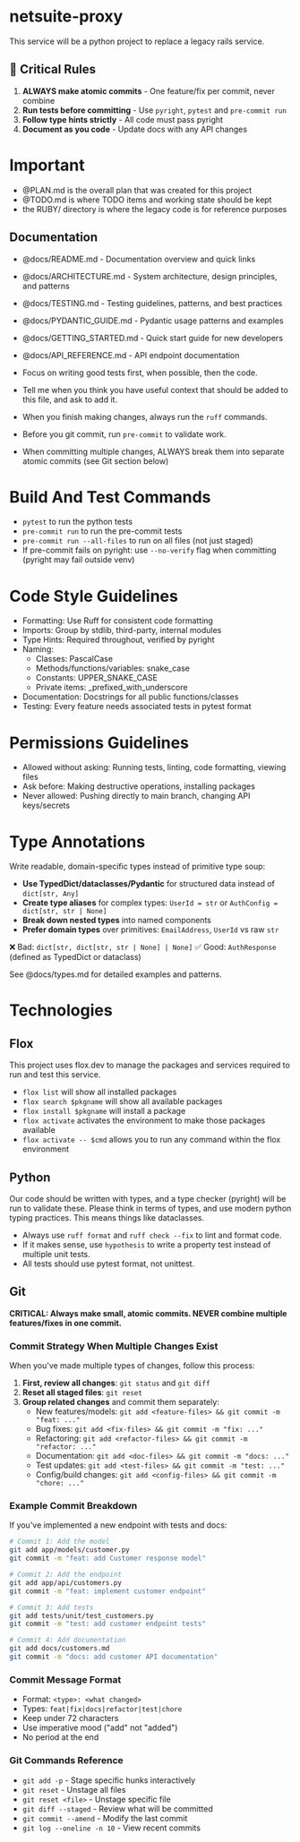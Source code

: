 # netsuite-proxy

This service will be a python project to replace a legacy rails service.

## 🚨 Critical Rules

1. **ALWAYS make atomic commits** - One feature/fix per commit, never combine
2. **Run tests before committing** - Use `pyright`, `pytest` and `pre-commit run`
3. **Follow type hints strictly** - All code must pass pyright
4. **Document as you code** - Update docs with any API changes

# Important

- @PLAN.md is the overall plan that was created for this project
- @TODO.md is where TODO items and working state should be kept
- the RUBY/ directory is where the legacy code is for reference purposes

## Documentation

- @docs/README.md - Documentation overview and quick links
- @docs/ARCHITECTURE.md - System architecture, design principles, and patterns
- @docs/TESTING.md - Testing guidelines, patterns, and best practices
- @docs/PYDANTIC_GUIDE.md - Pydantic usage patterns and examples
- @docs/GETTING_STARTED.md - Quick start guide for new developers
- @docs/API_REFERENCE.md - API endpoint documentation

- Focus on writing good tests first, when possible, then the code.
- Tell me when you think you have useful context that should be added to this file, and ask to add it.

- When you finish making changes, always run the `ruff` commands.
- Before you git commit, run `pre-commit` to validate work.
- When committing multiple changes, ALWAYS break them into separate atomic commits (see Git section below)

# Build And Test Commands

- `pytest` to run the python tests
- `pre-commit run` to run the pre-commit tests
- `pre-commit run --all-files` to run on all files (not just staged)
- If pre-commit fails on pyright: use `--no-verify` flag when committing (pyright may fail outside venv)

# Code Style Guidelines

- Formatting: Use Ruff for consistent code formatting
- Imports: Group by stdlib, third-party, internal modules
- Type Hints: Required throughout, verified by pyright
- Naming:
  - Classes: PascalCase
  - Methods/functions/variables: snake_case
  - Constants: UPPER_SNAKE_CASE
  - Private items: \_prefixed_with_underscore
- Documentation: Docstrings for all public functions/classes
- Testing: Every feature needs associated tests in pytest format

# Permissions Guidelines

- Allowed without asking: Running tests, linting, code formatting, viewing files
- Ask before: Making destructive operations, installing packages
- Never allowed: Pushing directly to main branch, changing API keys/secrets

# Type Annotations

Write readable, domain-specific types instead of primitive type soup:

- **Use TypedDict/dataclasses/Pydantic** for structured data instead of `dict[str, Any]`
- **Create type aliases** for complex types: `UserId = str` or `AuthConfig = dict[str, str | None]`
- **Break down nested types** into named components
- **Prefer domain types** over primitives: `EmailAddress`, `UserId` vs raw `str`

❌ Bad: `dict[str, dict[str, str | None] | None]`
✅ Good: `AuthResponse` (defined as TypedDict or dataclass)

See @docs/types.md for detailed examples and patterns.

# Technologies

## Flox

This project uses flox.dev to manage the packages and services required to run and test this service.

- `flox list` will show all installed packages
- `flox search $pkgname` will show all available packages
- `flox install $pkgname` will install a package
- `flox activate` activates the environment to make those packages available
- `flox activate -- $cmd` allows you to run any command within the flox environment

## Python

Our code should be written with types, and a type checker (pyright) will be run to validate these. Please think in
terms of types, and use modern python typing practices. This means things like dataclasses.

- Always use `ruff format` and `ruff check --fix` to lint and format code.
- If it makes sense, use `hypothesis` to write a property test instead of multiple unit tests.
- All tests should use pytest format, not unittest.

## Git

**CRITICAL: Always make small, atomic commits. NEVER combine multiple features/fixes in one commit.**

### Commit Strategy When Multiple Changes Exist

When you've made multiple types of changes, follow this process:

1. **First, review all changes**: `git status` and `git diff`
2. **Reset all staged files**: `git reset`
3. **Group related changes** and commit them separately:
   - New features/models: `git add <feature-files> && git commit -m "feat: ..."`
   - Bug fixes: `git add <fix-files> && git commit -m "fix: ..."`
   - Refactoring: `git add <refactor-files> && git commit -m "refactor: ..."`
   - Documentation: `git add <doc-files> && git commit -m "docs: ..."`
   - Test updates: `git add <test-files> && git commit -m "test: ..."`
   - Config/build changes: `git add <config-files> && git commit -m "chore: ..."`

### Example Commit Breakdown

If you've implemented a new endpoint with tests and docs:

```bash
# Commit 1: Add the model
git add app/models/customer.py
git commit -m "feat: add Customer response model"

# Commit 2: Add the endpoint
git add app/api/customers.py
git commit -m "feat: implement customer endpoint"

# Commit 3: Add tests
git add tests/unit/test_customers.py
git commit -m "test: add customer endpoint tests"

# Commit 4: Add documentation
git add docs/customers.md
git commit -m "docs: add customer API documentation"
```

### Commit Message Format

- Format: `<type>: <what changed>`
- Types: `feat|fix|docs|refactor|test|chore`
- Keep under 72 characters
- Use imperative mood ("add" not "added")
- No period at the end

### Git Commands Reference

- `git add -p` - Stage specific hunks interactively
- `git reset` - Unstage all files
- `git reset <file>` - Unstage specific file
- `git diff --staged` - Review what will be committed
- `git commit --amend` - Modify the last commit
- `git log --oneline -n 10` - View recent commits
